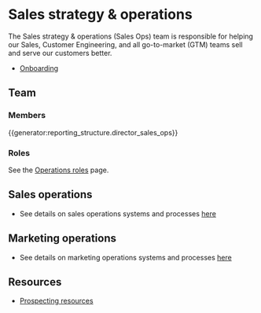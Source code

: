 # Sales strategy & operations

The Sales strategy & operations (Sales Ops) team is responsible for helping our Sales, Customer Engineering, and all go-to-market (GTM) teams sell and serve our customers better.

- [Onboarding](onboarding.md)

## Team

### Members

{{generator:reporting_structure.director_sales_ops}}

### Roles

See the [Operations roles](../roles/index.md) page.

## Sales operations

- See details on sales operations systems and processes [here](https://handbook.sourcegraph.com/departments/sales/tools/salesforce/)

## Marketing operations

- See details on marketing operations systems and processes [here](marketing-ops.md) 

## Resources

- [Prospecting resources](prospecting.md)
